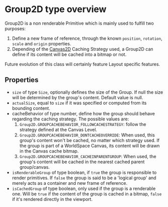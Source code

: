 # Group2D type overview

Group2D is a non renderable Primitive which is mainly used to fulfill two purposes:

1. Define a new frame of reference, through the known `position`, `rotation`, `scale` and `origin` properties.
2. Depending of the [Canvas2D](http://doc.babylonjs.com/overviews/Canvas2D_Canvas2D_Type) Caching Strategy used, a Group2D can define if its content will be cached into a bitmap or not.

Future evolution of this class will certainly feature Layout specific features.

## Properties

 - `size` of type `Size`, optionally defines the size of the Group. If null the size will be determined by the group's content. Default value is null.
 - `actualSize`, equal to `size` if it was specified or computed from its bounding content.
 - cacheBehavior of type number, define how the group should behave regarding the caching strategy. The possible values are:
    1. `Group2D.GROUPCACHEBEHAVIOR_FOLLOWCACHESTRATEGY`: follow the strategy defined at the Canvas Level.
    2. `Group2D.GROUPCACHEBEHAVIOR_DONTCACHEOVERRIDE`: When used, this group's content won't be cached, no matter which strategy used. If the group is part of a WorldSpace Canvas, its content will be drawn in the Canvas cache bitmap.
    3. `Group2D.GROUPCACHEBEHAVIOR_CACHEINPARENTGROUP`: When used, the group's content will be cached in the nearest cached parent group/canvas.
 - `isRenderableGroup` of type boolean, if `true` the group is responsible to render primitives. If `false` the group is said to be a 'logical group' and merely acts as a container and new frame of reference.
 - `isCachedGroup` of type boolean, only used if the group is a renderable one. Will be `true` if the content of the group is cached in a bitmap, `false` if it's rendered directly in the viewport.